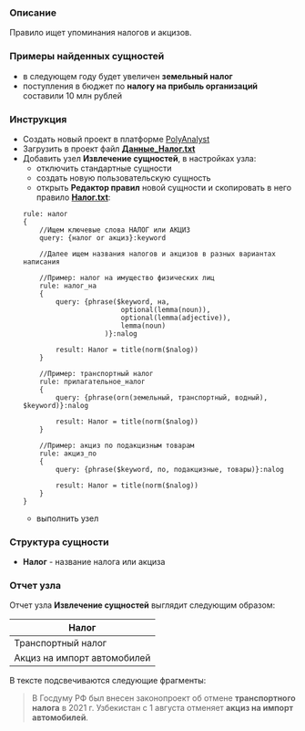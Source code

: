 ### Описание
Правило ищет упоминания налогов и акцизов.

### Примеры найденных сущностей
* в следующем году будет увеличен **земельный налог**
* поступления в бюджет по **налогу на прибыль организаций** составили 10 млн рублей

### Инструкция
* Создать новый проект в платформе [PolyAnalyst](https://www.megaputer.ru/produkti/)
* Загрузить в проект файл [**Данные_Налог.txt**](Данные_Налог.txt)
* Добавить узел **Извлечение сущностей**, в настройках узла:
	 * отключить стандартные сущности
	 * создать новую пользовательскую сущность
	 * открыть **Редактор правил** новой сущности и скопировать в него правило [**Налог.txt**](Налог.txt):
	```
	rule: налог
	{
		//Ищем ключевые слова НАЛОГ или АКЦИЗ
		query: {налог or акциз}:keyword
		
		//Далее ищем названия налогов и акцизов в разных вариантах написания
		
		//Пример: налог на имущество физических лиц
		rule: налог_на
		{
			query: {phrase($keyword, на,								
							optional(lemma(noun)), 	    				
							optional(lemma(adjective)),   				
							lemma(noun)								
						)}:nalog

			result: Налог = title(norm($nalog))      
		}
		
		//Пример: транспортный налог
		rule: прилагательное_налог
		{
			query: {phrase(orn(земельный, транспортный, водный), $keyword)}:nalog	

			result: Налог = title(norm($nalog))      
		}
		
		//Пример: акциз по подакцизным товарам
		rule: акциз_по
		{
			query: {phrase($keyword, по, подакцизные, товары)}:nalog 	

			result: Налог = title(norm($nalog))      
		}
	}
	```
	 * выполнить узел

### Структура сущности
* **Налог** - название налога или акциза

### Отчет узла
Отчет узла **Извлечение сущностей** выглядит следующим образом:

| Налог | 
| ------ | 
| Транспортный налог|
| Акциз на импорт автомобилей| 
 
В тексте подсвечиваются следующие фрагменты:
>В Госдуму РФ был внесен законопроект об отмене **транспортного налога** в 2021 г.
 Узбекистан с 1 августа отменяет **акциз на импорт автомобилей**.